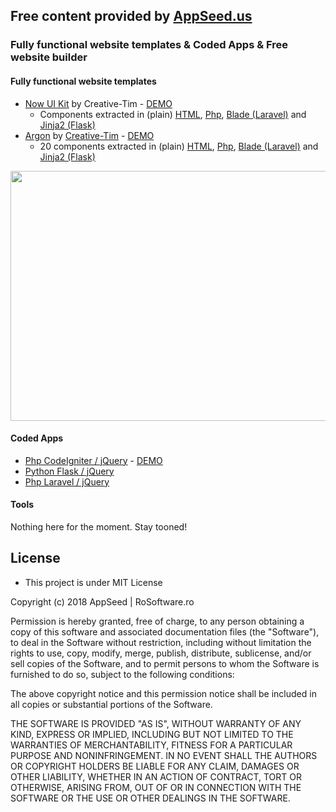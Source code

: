 ## Free content provided by [AppSeed.us](https://www.appseed.us/?ref=github) 
### Fully functional website templates & Coded Apps & Free website builder 

#### Fully functional website templates   

* [Now UI Kit](https://github.com/rosoftdeveloper/appseed/tree/master/enhanced-themes/now-ui-kit) by Creative-Tim - [DEMO](https://www.now-ui-kit.appseed.us/)
  * Components extracted in (plain) [HTML](https://github.com/rosoftdeveloper/appseed/blob/master/enhanced-themes/now-ui-kit/components/html/), [Php](https://github.com/rosoftdeveloper/appseed/blob/master/enhanced-themes/now-ui-kit/components/php/), [Blade (Laravel)](https://github.com/rosoftdeveloper/appseed/blob/master/enhanced-themes/argon/components/now-ui-kit/) and [Jinja2 (Flask)](https://github.com/rosoftdeveloper/appseed/blob/master/enhanced-themes/argon/components/now-ui-kit/) 
* [Argon](https://github.com/rosoftdeveloper/appseed/tree/master/enhanced-themes/argon) by [Creative-Tim](https://demos.creative-tim.com/argon-design-system/) - [DEMO](https://www.coded-app-codeigniter.appseed.us/)
  * 20 components extracted in (plain) [HTML](https://github.com/rosoftdeveloper/appseed/blob/master/enhanced-themes/argon/components/html/), [Php](https://github.com/rosoftdeveloper/appseed/blob/master/enhanced-themes/argon/components/php/), [Blade (Laravel)](https://github.com/rosoftdeveloper/appseed/blob/master/enhanced-themes/argon/components/blade/) and [Jinja2 (Flask)](https://github.com/rosoftdeveloper/appseed/blob/master/enhanced-themes/argon/components/jinja2/)  

<p align="center">
  <img width="1000" height="400" src="https://www.appseed.us/static/themes/enhanced-argon/thumbnail.jpg">
</p>

#### Coded Apps   
*  [Php CodeIgniter / jQuery](https://github.com/rosoftdeveloper/appseed/tree/master/coded-apps/php-ci-jq) - [DEMO](https://www.coded-app-codeigniter.appseed.us/)
*  [Python Flask / jQuery](https://github.com/rosoftdeveloper/appseed/tree/master/coded-apps/py-flask-jq)
*  [Php Laravel / jQuery](https://github.com/rosoftdeveloper/appseed/tree/master/coded-apps/php-laravel-jq)



#### Tools
Nothing here for the moment. Stay tooned!


## License 
* This project is under MIT License


Copyright (c) 2018 AppSeed | RoSoftware.ro

Permission is hereby granted, free of charge, to any person obtaining a copy
of this software and associated documentation files (the "Software"), to deal
in the Software without restriction, including without limitation the rights
to use, copy, modify, merge, publish, distribute, sublicense, and/or sell
copies of the Software, and to permit persons to whom the Software is
furnished to do so, subject to the following conditions:

The above copyright notice and this permission notice shall be included in all
copies or substantial portions of the Software.

THE SOFTWARE IS PROVIDED "AS IS", WITHOUT WARRANTY OF ANY KIND, EXPRESS OR
IMPLIED, INCLUDING BUT NOT LIMITED TO THE WARRANTIES OF MERCHANTABILITY,
FITNESS FOR A PARTICULAR PURPOSE AND NONINFRINGEMENT. IN NO EVENT SHALL THE
AUTHORS OR COPYRIGHT HOLDERS BE LIABLE FOR ANY CLAIM, DAMAGES OR OTHER
LIABILITY, WHETHER IN AN ACTION OF CONTRACT, TORT OR OTHERWISE, ARISING FROM,
OUT OF OR IN CONNECTION WITH THE SOFTWARE OR THE USE OR OTHER DEALINGS IN THE
SOFTWARE.


